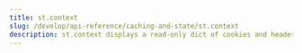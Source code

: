 ```yaml
---
title: st.context
slug: /develop/api-reference/caching-and-state/st.context
description: st.context displays a read-only dict of cookies and headers
---
```


<Autofunction function="streamlit.context" />

<Autofunction function="context.cookies" />

<Autofunction function="context.headers" />

<Autofunction function="context.ip_address" />

<Autofunction function="context.is_embedded" />

<Autofunction function="context.locale" />

<Autofunction function="context.timezone" />

<Autofunction function="context.timezone_offset" />

<Autofunction function="context.url" />
